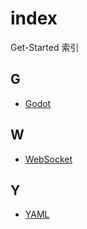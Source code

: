 # index
Get-Started 索引

## G

- [Godot](https://www.bilibili.com/video/BV14Y411h7Po) 


## W

- [WebSocket](https://www.bilibili.com/video/BV1oo4y1w7Rm)


## Y
- [YAML](https://dev.to/paulasantamaria/introduction-to-yaml-125f)
